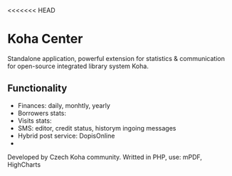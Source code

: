 <<<<<<< HEAD
# Koha Center 

Standalone application, powerful extension for statistics & communication for open-source integrated library system Koha.


## Functionality

 * Finances: daily, monhtly, yearly
 * Borrowers stats: 
 * Visits stats:
 * SMS: editor, credit status, historym ingoing messages
 * Hybrid post service: DopisOnline
 * 
 Developed by Czech Koha community. Writted in PHP, use: mPDF, HighCharts
 